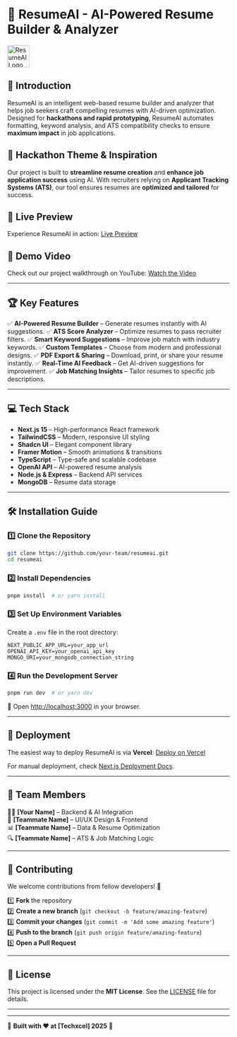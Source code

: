 # 🚀 ResumeAI - AI-Powered Resume Builder & Analyzer

<img src="https://github.com/user-attachments/assets/your-logo-here" alt="ResumeAI Logo" width="50" height="50">

## 🌟 Introduction
ResumeAI is an intelligent web-based resume builder and analyzer that helps job seekers craft compelling resumes with AI-driven optimization. Designed for **hackathons and rapid prototyping**, ResumeAI automates formatting, keyword analysis, and ATS compatibility checks to ensure **maximum impact** in job applications.

## 🎯 Hackathon Theme & Inspiration
Our project is built to **streamline resume creation** and **enhance job application success** using AI. With recruiters relying on **Applicant Tracking Systems (ATS)**, our tool ensures resumes are **optimized and tailored** for success.

## 🔗 Live Preview
Experience ResumeAI in action: [Live Preview](https://resumeai-hackathon.vercel.app/)

## 🎥 Demo Video
Check out our project walkthrough on YouTube: [Watch the Video](https://youtu.be/demo-video-link)

---

## 🏆 Key Features
✅ **AI-Powered Resume Builder** – Generate resumes instantly with AI suggestions.
✅ **ATS Score Analyzer** – Optimize resumes to pass recruiter filters.
✅ **Smart Keyword Suggestions** – Improve job match with industry keywords.
✅ **Custom Templates** – Choose from modern and professional designs.
✅ **PDF Export & Sharing** – Download, print, or share your resume instantly.
✅ **Real-Time AI Feedback** – Get AI-driven suggestions for improvement.
✅ **Job Matching Insights** – Tailor resumes to specific job descriptions.

---

## 💻 Tech Stack
- **Next.js 15** – High-performance React framework
- **TailwindCSS** – Modern, responsive UI styling
- **Shadcn UI** – Elegant component library
- **Framer Motion** – Smooth animations & transitions
- **TypeScript** – Type-safe and scalable codebase
- **OpenAI API** – AI-powered resume analysis
- **Node.js & Express** – Backend API services
- **MongoDB** – Resume data storage

---

## 🛠️ Installation Guide

### 1️⃣ Clone the Repository
```bash
git clone https://github.com/your-team/resumeai.git
cd resumeai
```

### 2️⃣ Install Dependencies
```bash
pnpm install  # or yarn install
```

### 3️⃣ Set Up Environment Variables
Create a `.env` file in the root directory:
```env
NEXT_PUBLIC_APP_URL=your_app_url
OPENAI_API_KEY=your_openai_api_key
MONGO_URI=your_mongodb_connection_string
```

### 4️⃣ Run the Development Server
```bash
pnpm run dev  # or yarn dev
```

🚀 Open [http://localhost:3000](http://localhost:3000) in your browser.

---

## 🚀 Deployment
The easiest way to deploy ResumeAI is via **Vercel**:
[Deploy on Vercel](https://vercel.com/new)

For manual deployment, check [Next.js Deployment Docs](https://nextjs.org/docs/deployment).

---

## 🤝 Team Members
👨‍💻 **[Your Name]** – Backend & AI Integration  
🎨 **[Teammate Name]** – UI/UX Design & Frontend  
📊 **[Teammate Name]** – Data & Resume Optimization  
🔍 **[Teammate Name]** – ATS & Job Matching Logic  

---

## 🚀 Contributing
We welcome contributions from fellow developers! 🚀

1️⃣ **Fork** the repository  
2️⃣ **Create a new branch** (`git checkout -b feature/amazing-feature`)  
3️⃣ **Commit your changes** (`git commit -m 'Add some amazing feature'`)  
4️⃣ **Push to the branch** (`git push origin feature/amazing-feature`)  
5️⃣ **Open a Pull Request**  

---

## 📜 License
This project is licensed under the **MIT License**. See the [LICENSE](LICENSE) file for details.

---
---

🚀 **Built with ❤️ at [Techxcel] 2025** 🚀


